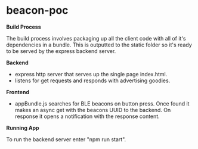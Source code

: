 # beacon-poc
**Build Process**

The build process involves packaging up all the client code with all of it's dependencies in a bundle. This is outputted to the static folder so it's ready to be served by the express backend server.

**Backend**

- express http server that serves up the single page index.html.
- listens for get requests and responds with advertising goodies.

**Frontend**

- appBundle.js searches for BLE beacons on button press. Once found it makes an async get with the beacons UUID to the backend. On response it opens a notification with the response content.

**Running App**

To run the backend server enter "npm run start".
